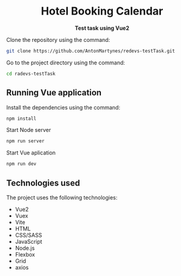 
<!-- Title -->
<h1 align="center">
   Hotel Booking Calendar
</h1>

<!-- Header -->

<p align="center">
  <b>Test task using Vue2</b>
  <br />
</p>

<!-- Body -->
Clone the repository using the command:
```sh
git clone https://github.com/AntonMartynes/redevs-testTask.git
```

Go to the project directory using the command:
```sh
cd radevs-testTask
```
## Running  Vue application

Install the dependencies using the command: 
```sh
npm install
```
Start Node server
```sh
npm run server
```
Start Vue aplication
```sh
npm run dev
```
## Technologies used
The project uses the following technologies:
 - Vue2
 - Vuex
 - Vite
 - HTML
 - CSS/SASS
 - JavaScript
 - Node.js
 - Flexbox
 - Grid
 - axios
